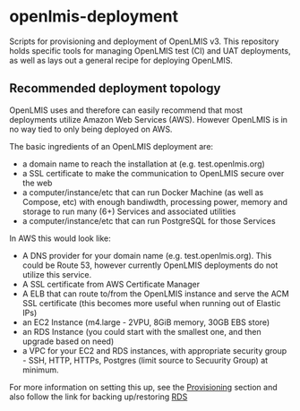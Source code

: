 # openlmis-deployment
Scripts for provisioning and deployment of OpenLMIS v3.  This repository holds specific tools for managing OpenLMIS test (CI)
and UAT deployments, as well as lays out a general recipe for deploying OpenLMIS.

## Recommended deployment topology

OpenLMIS uses and therefore can easily recommend that most deployments utilize Amazon Web Services (AWS).  However OpenLMIS is in no way
tied to only being deployed on AWS.

The basic ingredients of an OpenLMIS deployment are:
* a domain name to reach the installation at (e.g. test.openlmis.org)
* a SSL certificate to make the communication to OpenLMIS secure over the web
* a computer/instance/etc that can run Docker Machine (as well as Compose, etc) with enough bandiwdth, processing power, memory and 
storage to run many (6+) Services and associated utilities
* a computer/instance/etc that can run PostgreSQL for those Services

In AWS this would look like:
* A DNS provider for your domain name (e.g. test.openlmis.org).  This could be Route 53, however currently OpenLMIS deployments do 
not utilize this service.
* A SSL certificate from AWS Certificate Manager
* A ELB that can route to/from the OpenLMIS instance and serve the ACM SSL certificate (this becomes more useful when running out 
of Elastic IPs)
* an EC2 Instance (m4.large - 2VPU, 8GiB memory, 30GB EBS store)
* an RDS Instance (you could start with the smallest one, and then upgrade based on need)
* a VPC for your EC2 and RDS instances, with appropriate security group - SSH, HTTP, HTTPs, Postgres (limit source to Secuurity Group)
at minimum.

For more information on setting this up, see the [Provisioning](provision/Provision-single-host.md) section and also follow the 
link for backing up/restoring [RDS](deployment#using-amazons-rds)
